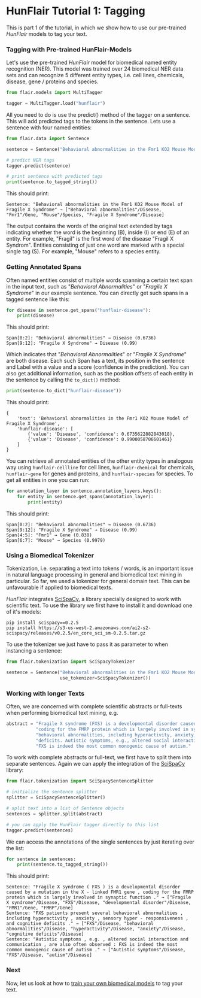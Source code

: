 # HunFlair Tutorial 1: Tagging

This is part 1 of the tutorial, in which we show how to use our pre-trained *HunFlair* models to tag your text.

### Tagging with Pre-trained HunFlair-Models
Let's use the pre-trained *HunFlair* model for biomedical named entity recognition (NER).
This model was trained over 24 biomedical NER data sets and can recognize 5 different entity types,
i.e. cell lines, chemicals, disease, gene / proteins and species.
```python
from flair.models import MultiTagger

tagger = MultiTagger.load("hunflair")
```
All you need to do is use the predict() method of the tagger on a sentence.
This will add predicted tags to the tokens in the sentence.
Lets use a sentence with four named entities:
```python
from flair.data import Sentence

sentence = Sentence("Behavioral abnormalities in the Fmr1 KO2 Mouse Model of Fragile X Syndrome")

# predict NER tags
tagger.predict(sentence)

# print sentence with predicted tags
print(sentence.to_tagged_string())
```
This should print:
~~~
Sentence: "Behavioral abnormalities in the Fmr1 KO2 Mouse Model of Fragile X Syndrome" → ["Behavioral abnormalities"/Disease, "Fmr1"/Gene, "Mouse"/Species, "Fragile X Syndrome"/Disease]
~~~
The output contains the words of the original text extended by tags indicating whether
the word is the beginning (B), inside (I) or end (E) of an entity.
For example, "Fragil" is the first word of the disease "Fragil X Syndrom".
Entities consisting of just one word are marked with a special single tag (S).
For example, "Mouse" refers to a species entity.

### Getting Annotated Spans
Often named entities consist of multiple words spanning a certain text span in the input text, such as
"_Behavioral Abnormalities_" or "_Fragile X Syndrome_" in our example sentence.
You can directly get such spans in a tagged sentence like this:
```python
for disease in sentence.get_spans("hunflair-disease"):
    print(disease)
```
This should print:
~~~
Span[0:2]: "Behavioral abnormalities" → Disease (0.6736)
Span[9:12]: "Fragile X Syndrome" → Disease (0.99)
~~~

Which indicates that "_Behavioral Abnormalities_" or "_Fragile X Syndrome_" are both disease.
Each such Span has a text, its position in the sentence and Label with a value and a score
(confidence in the prediction). You can also get additional information, such as the position
offsets of each entity in the sentence by calling the `to_dict()` method:
```python
print(sentence.to_dict("hunflair-disease"))
```
This should print:
~~~
{
    'text': 'Behavioral abnormalities in the Fmr1 KO2 Mouse Model of Fragile X Syndrome',
    'hunflair-disease': [
        {'value': 'Disease', 'confidence': 0.6735622882843018},
        {'value': 'Disease', 'confidence': 0.9900058706601461}
    ]
}
~~~

You can retrieve all annotated entities of the other entity types in analogous way using `hunflair-cellline`
for cell lines,  `hunflair-chemical` for chemicals, `hunflair-gene` for genes and proteins, and `hunflair-species`
for species. To get all entities in one you can run:
```python
for annotation_layer in sentence.annotation_layers.keys():
    for entity in sentence.get_spans(annotation_layer):
        print(entity)
```
This should print:
~~~
Span[0:2]: "Behavioral abnormalities" → Disease (0.6736)
Span[9:12]: "Fragile X Syndrome" → Disease (0.99)
Span[4:5]: "Fmr1" → Gene (0.838)
Span[6:7]: "Mouse" → Species (0.9979)
~~~

### Using a Biomedical Tokenizer
Tokenization, i.e. separating a text into tokens / words, is an important issue in natural language processing
in general and biomedical text mining in particular. So far, we used a tokenizer for general domain text.
This can be unfavourable if applied to biomedical texts.

*HunFlair* integrates [SciSpaCy](https://allenai.github.io/scispacy/), a library specially designed to work with scientific text.
To use the library we first have to install it and download one of it's models:
~~~
pip install scispacy==0.2.5
pip install https://s3-us-west-2.amazonaws.com/ai2-s2-scispacy/releases/v0.2.5/en_core_sci_sm-0.2.5.tar.gz
~~~

To use the tokenizer we just have to pass it as parameter to when instancing a sentence:
```python
from flair.tokenization import SciSpacyTokenizer

sentence = Sentence("Behavioral abnormalities in the Fmr1 KO2 Mouse Model of Fragile X Syndrome",
                    use_tokenizer=SciSpacyTokenizer())
```

### Working with longer Texts
Often, we are concerned with complete scientific abstracts or full-texts when performing
biomedical text mining, e.g.
```python
abstract = "Fragile X syndrome (FXS) is a developmental disorder caused by a mutation in the X-linked FMR1 gene, " \
           "coding for the FMRP protein which is largely involved in synaptic function. FXS patients present several " \
           "behavioral abnormalities, including hyperactivity, anxiety, sensory hyper-responsiveness, and cognitive " \
           "deficits. Autistic symptoms, e.g., altered social interaction and communication, are also often observed: " \
           "FXS is indeed the most common monogenic cause of autism."
```

To work with complete abstracts or full-text, we first have to split them into separate sentences.
Again we can apply the integration of the [SciSpaCy](https://allenai.github.io/scispacy/) library:
```python
from flair.tokenization import SciSpacySentenceSplitter

# initialize the sentence splitter
splitter = SciSpacySentenceSplitter()

# split text into a list of Sentence objects
sentences = splitter.split(abstract)

# you can apply the HunFlair tagger directly to this list
tagger.predict(sentences)
```
We can access the annotations of the single sentences by just iterating over the list:
```python
for sentence in sentences:
    print(sentence.to_tagged_string())
```
This should print:
~~~
Sentence: "Fragile X syndrome ( FXS ) is a developmental disorder caused by a mutation in the X - linked FMR1 gene , coding for the FMRP protein which is largely involved in synaptic function ." → ["Fragile X syndrome"/Disease, "FXS"/Disease, "developmental disorder"/Disease, "FMR1"/Gene, "FMRP"/Gene]
Sentence: "FXS patients present several behavioral abnormalities , including hyperactivity , anxiety , sensory hyper - responsiveness , and cognitive deficits ." → ["FXS"/Disease, "behavioral abnormalities"/Disease, "hyperactivity"/Disease, "anxiety"/Disease, "cognitive deficits"/Disease]
Sentence: "Autistic symptoms , e.g. , altered social interaction and communication , are also often observed : FXS is indeed the most common monogenic cause of autism ." → ["Autistic symptoms"/Disease, "FXS"/Disease, "autism"/Disease]
~~~

### Next
Now, let us look at how to [train your own biomedical models](HUNFLAIR_TUTORIAL_2_TRAINING.md) to tag your text.
